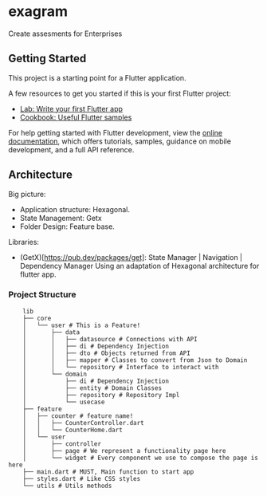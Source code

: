 # exagram

Create assesments for Enterprises

## Getting Started

This project is a starting point for a Flutter application.

A few resources to get you started if this is your first Flutter project:

- [Lab: Write your first Flutter app](https://docs.flutter.dev/get-started/codelab)
- [Cookbook: Useful Flutter samples](https://docs.flutter.dev/cookbook)

For help getting started with Flutter development, view the
[online documentation](https://docs.flutter.dev/), which offers tutorials, samples, guidance on
mobile development, and a full API reference.

## Architecture

Big picture:

- Application structure: Hexagonal.
- State Management: Getx
- Folder Design: Feature base.

Libraries:

- (GetX)[https://pub.dev/packages/get]: State Manager | Navigation | Dependency Manager Using an
  adaptation of Hexagonal architecture for flutter app.

### Project Structure

```
    lib
    ├── core
    │   └── user # This is a Feature!
    │       ├── data 
    │       │   ├── datasource # Connections with API
    │       │   ├── di # Dependency Injection
    │       │   ├── dto # Objects returned from API
    │       │   ├── mapper # Classes to convert from Json to Domain
    │       │   └── repository # Interface to interact with
    │       └── domain
    │           ├── di # Dependency Injection
    │           ├── entity # Domain Classes
    │           ├── repository # Repository Impl
    │           └── usecase 
    ├── feature
    │   ├── counter # feature name!
    │   │   ├── CounterController.dart
    │   │   └── CounterHome.dart
    │   └── user
    │       ├── controller 
    │       ├── page # We represent a functionality page here
    │       └── widget # Every component we use to compose the page is here
    ├── main.dart # MUST, Main function to start app
    ├── styles.dart # Like CSS styles
    └── utils # Utils methods
```
